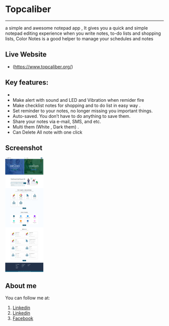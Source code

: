 # Topcaliber 
-----------

 a simple and awesome notepad app , It gives you a quick and simple notepad editing experience 
when you write notes, to-do lists and  shopping lists,
Color Notes is a good helper to manage your schedules and notes

Live Website
-----------
* (https://www.topcaliber.org/) 

 Key features: 
-----------
*  
* Make alert with sound and LED and Vibration when remider fire
* Make checklist  notes for shopping and to do list in easy way .
* Set reminder to your notes, no longer missing you important things.
* Auto-saved. You don’t have to do anything to save them.
* Share your notes via e-mail, SMS, and etc.
* Multi them (White , Dark them) .
* Can Delete All note with one click

Screenshot
-----------
<p float="left">
  <img src="topcaliber.png" width="24%" />
</p>


About me
-----------
 You can follow me at:
1. [Linkedin](https://github.com/AhmeHalim)
2. [Linkedin](https://www.youtube.com/channel/UCd8Qj3BANvMHtf0-WGM11_A)
3. [Facebook](https://www.facebook.com/ahmed.elgheny.14)

  



